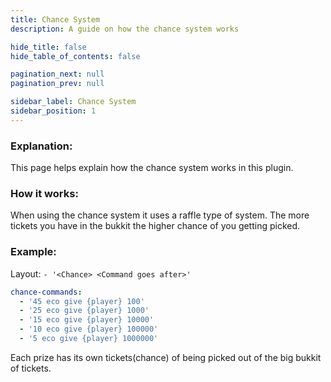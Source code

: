 ```yaml
---
title: Chance System
description: A guide on how the chance system works

hide_title: false
hide_table_of_contents: false

pagination_next: null
pagination_prev: null

sidebar_label: Chance System
sidebar_position: 1
---
```

### Explanation:
This page helps explain how the chance system works in this plugin.

### How it works:
When using the chance system it uses a raffle type of system. The more tickets you have in the bukkit the higher chance of you getting picked.

### Example:
Layout: `- '<Chance> <Command goes after>'`

```yml
chance-commands:
  - '45 eco give {player} 100'
  - '25 eco give {player} 1000'
  - '15 eco give {player} 10000'
  - '10 eco give {player} 100000'
  - '5 eco give {player} 1000000'
```

Each prize has its own tickets(chance) of being picked out of the big bukkit of tickets.